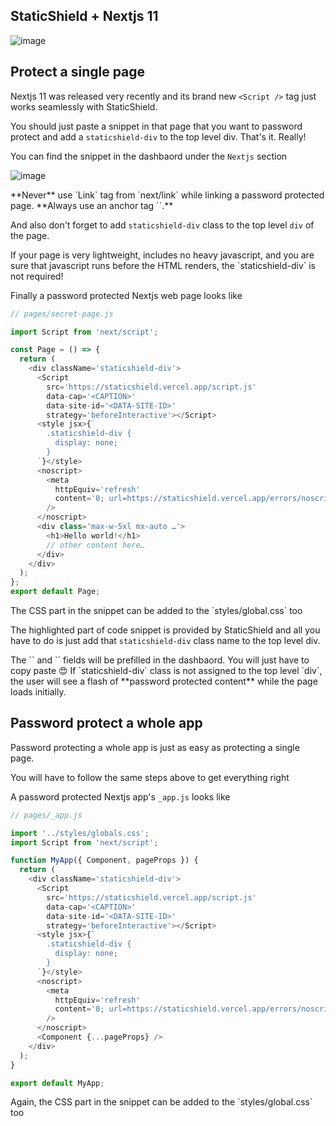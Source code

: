 ## StaticShield + Nextjs 11

![image](https://user-images.githubusercontent.com/69138026/159731344-5d8bf6d2-fff3-40d2-81f5-774f5e611841.png)

## Protect a single page

Nextjs 11 was released very recently and its brand new `<Script />` tag just works seamlessly with StaticShield.

You should just paste a snippet in that page that you want to password protect and add a `staticshield-div`
to the top level div. That's it. Really!

You can find the snippet in the dashbaord under the `Nextjs` section

![image](https://user-images.githubusercontent.com/69138026/159731375-15f33112-a2f9-4213-b8db-f2a4eb4bace5.png)

<Callout type="info">
	**Never** use `Link` tag from `next/link` while linking a password protected page. **Always use an anchor tag `<a>`.**
</Callout>

And also don't forget to add `staticshield-div` class to the top level `div` of the page.

<Callout type="tip">
  If your page is very lightweight, includes no heavy javascript, and you are
  sure that javascript runs before the HTML renders, the `staticshield-div` is
  not required!
</Callout>

Finally a password protected Nextjs web page looks like

```js highlight=8,9,10,11,12,13,14,15,16,17,18,19,20,21,22,23,24
// pages/secret-page.js

import Script from 'next/script';

const Page = () => {
  return (
    <div className='staticshield-div'>
      <Script
        src='https://staticshield.vercel.app/script.js'
        data-cap='<CAPTION>'
        data-site-id='<DATA-SITE-ID>'
        strategy='beforeInteractive'></Script>
      <style jsx>{`
        .staticshield-div {
          display: none;
        }
      `}</style>
      <noscript>
        <meta
          httpEquiv='refresh'
          content='0; url=https://staticshield.vercel.app/errors/noscript'
        />
      </noscript>
      <div class='max-w-5xl mx-auto …'>
        <h1>Hello world!</h1>
        // other content here…
      </div>
    </div>
  );
};
export default Page;
```

<Callout type="tip">
  The CSS part in the snippet can be added to the `styles/global.css` too
</Callout>

The highlighted part of code snippet is provided by StaticShield and all you have to do is just add that `staticshield-div`
class name to the top level div.

<Callout type="info">
	The `<DATA-SITE-ID>` and `<CAPTION>` fields will be prefilled in the dashbaord. You will just have to copy paste 😍
</Callout>

<Callout type="warning">
  If `staticshield-div` class is not assigned to the top level `div`, the user
  will see a flash of **password protected content** while the page loads
  initially.
</Callout>

## Password protect a whole app

Password protecting a whole app is just as easy as protecting a single page.

You will have to follow the same steps above to get everything right

A password protected Nextjs app's `_app.js` looks like

```js highlight=9,10,11,12,13,14,15,16,17,18,19,20,21,22,23,24,25
// pages/_app.js

import '../styles/globals.css';
import Script from 'next/script';

function MyApp({ Component, pageProps }) {
  return (
    <div className='staticshield-div'>
      <Script
        src='https://staticshield.vercel.app/script.js'
        data-cap='<CAPTION>'
        data-site-id='<DATA-SITE-ID>'
        strategy='beforeInteractive'></Script>
      <style jsx>{`
        .staticshield-div {
          display: none;
        }
      `}</style>
      <noscript>
        <meta
          httpEquiv='refresh'
          content='0; url=https://staticshield.vercel.app/errors/noscript'
        />
      </noscript>
      <Component {...pageProps} />
    </div>
  );
}

export default MyApp;
```

<Callout type="tip">
  Again, the CSS part in the snippet can be added to the `styles/global.css` too
</Callout>
